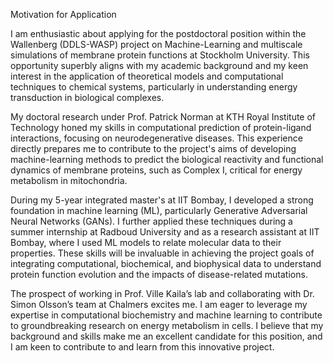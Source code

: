 
Motivation for Application

I am enthusiastic about applying for the postdoctoral position within the Wallenberg (DDLS-WASP) project on Machine-Learning and multiscale simulations of membrane protein functions at Stockholm University. This opportunity superbly aligns with my academic background and my keen interest in the application of theoretical models and computational techniques to chemical systems, particularly in understanding energy transduction in biological complexes.

My doctoral research under Prof. Patrick Norman at KTH Royal Institute of Technology honed my skills in computational prediction of protein-ligand interactions, focusing on neurodegenerative diseases. This experience directly prepares me to contribute to the project's aims of developing machine-learning methods to predict the biological reactivity and functional dynamics of membrane proteins, such as Complex I, critical for energy metabolism in mitochondria.

During my 5-year integrated master's at IIT Bombay, I developed a strong foundation in machine learning (ML), particularly Generative Adversarial Neural Networks (GANs). I further applied these techniques during a summer internship at Radboud University and as a research assistant at IIT Bombay, where I used ML models to relate molecular data to their properties. These skills will be invaluable in achieving the project goals of integrating computational, biochemical, and biophysical data to understand protein function evolution and the impacts of disease-related mutations.

The prospect of working in Prof. Ville Kaila’s lab and collaborating with Dr. Simon Olsson’s team at Chalmers excites me. I am eager to leverage my expertise in computational biochemistry and machine learning to contribute to groundbreaking research on energy metabolism in cells. I believe that my background and skills make me an excellent candidate for this position, and I am keen to contribute to and learn from this innovative project.
